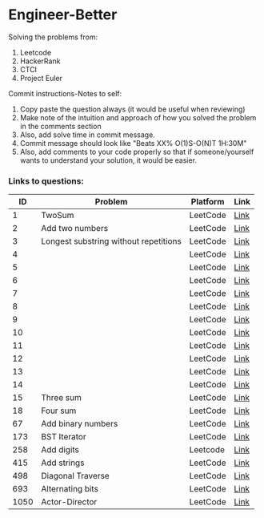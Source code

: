 # Engineer-Better
Solving the problems from:
1. Leetcode
2. HackerRank
3. CTCI
4. Project Euler

Commit instructions-Notes to self:
1. Copy paste the question always (it would be useful when reviewing)
2. Make note of the intuition and approach of how you solved the problem in the comments section
3. Also, add solve time in commit message.
4. Commit message should look like "Beats XX% O(1)S-O(N)T 1H:30M"
5. Also, add comments to your code properly so that if someone/yourself wants to understand your solution, it would be easier.

### Links to questions:
| ID | Problem | Platform | Link |
| -- | ------- | -------- | ---- |
1| TwoSum | LeetCode | [Link](https://github.com/sowmyadvn/Engineer-Better/blob/master/Leetcode/TwoSum_1.java)
2 | Add two numbers | LeetCode | [Link](https://github.com/sowmyadvn/Engineer-Better/blob/master/Leetcode/AddNumbers_2.java)
3 | Longest substring without repetitions| LeetCode | [Link](https://github.com/sowmyadvn/Engineer-Better/blob/master/Leetcode/LongestSubstringWithoutRepetitions_3.java)
4 | | LeetCode | [Link]()
5 | | LeetCode | [Link]()
6 | | LeetCode | [Link]()
7 | | LeetCode | [Link]()
8 | | LeetCode | [Link]()
9 | | LeetCode | [Link]()
10 | | LeetCode | [Link]()
11 | | LeetCode | [Link]()
12 | | LeetCode | [Link]()
13 | | LeetCode | [Link]()
14 | | LeetCode | [Link]()
15 | Three sum | LeetCode | [Link](https://github.com/sowmyadvn/Engineer-Better/blob/master/Leetcode/3Sum_15.java)
18 | Four sum | LeetCode | [Link](https://github.com/sowmyadvn/Engineer-Better/blob/master/Leetcode/4Sum_18.java)
67 | Add binary numbers | LeetCode | [Link](https://github.com/sowmyadvn/Engineer-Better/blob/master/Leetcode/AddBinary_67.java)
173 | BST Iterator | LeetCode | [Link](https://github.com/sowmyadvn/Engineer-Better/blob/master/Leetcode/BSTIterator_173.java)
258 | Add digits | Leetcode | [Link](https://github.com/sowmyadvn/Engineer-Better/blob/master/Leetcode/AddDigits_258.java)
415 | Add strings | LeetCode | [Link](https://github.com/sowmyadvn/Engineer-Better/blob/master/Leetcode/AddStrings_415.java)
498 | Diagonal Traverse | LeetCode | [Link](https://github.com/sowmyadvn/Engineer-Better/blob/master/Leetcode/DiagonalTraverse_498.java)
693 | Alternating bits | LeetCode | [Link](https://github.com/sowmyadvn/Engineer-Better/blob/master/Leetcode/AlternatingBits_693.java)
1050 | Actor-Director | LeetCode | [Link](https://github.com/sowmyadvn/Engineer-Better/blob/master/Leetcode/ActorDirector_1050.sql)
